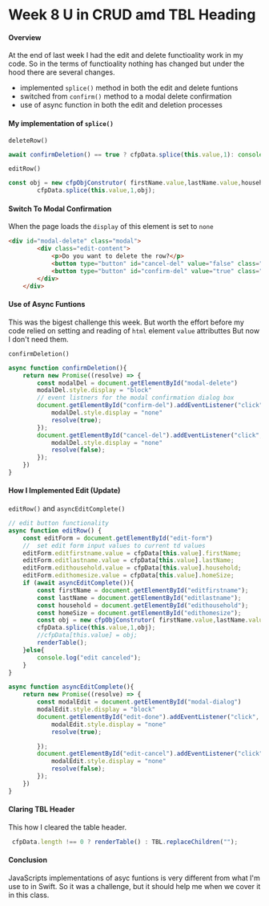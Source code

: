 
# Week 8 U in CRUD amd TBL Heading

#### Overview
At the end of last week I had the edit and delete functioality work in my code. So in the terms of functioality nothing has changed but under the hood there are several changes.
- implemented `splice()` method in both the edit and delete funtions
- switched from `confirm()` method to a modal delete confirmation
- use of async function in both the edit and deletion processes

#### My implementation of `splice()`

`deleteRow()`
```javascript
await confirmDeletion() == true ? cfpData.splice(this.value,1): console.log("delete canceled");
```
`editRow()`
```javascript
const obj = new cfpObjConstrutor( firstName.value,lastName.value,household.value,homeSize.value);
        cfpData.splice(this.value,1,obj);
```

#### Switch To Modal Confirmation
When the page loads the `display` of this element is set to `none`
```html
<div id="modal-delete" class="modal">
        <div class="edit-content">
            <p>Do you want to delete the row?</p>
            <button type="button" id="cancel-del" value="false" class="modal-del-btns">Cancel</button>
            <button type="button" id="confirm-del" value="true" class="modal-del-btns">Yes</button>
        </div>
    </div>
```
#### Use of Async Funtions
This was the bigest challenge this week. But worth the effort before my code relied on setting and reading of `html` element `value` attributtes But now I don't need them.

`confirmDeletion()`
```javascript
async function confirmDeletion(){
    return new Promise((resolve) => {
        const modalDel = document.getElementById("modal-delete")
        modalDel.style.display = "block"
        // event listners for the modal confirmation dialog box
        document.getElementById("confirm-del").addEventListener("click", function(){
            modalDel.style.display = "none"
            resolve(true);
        });
        document.getElementById("cancel-del").addEventListener("click", function(){
            modalDel.style.display = "none"
            resolve(false);
        });
    })
}
```
#### How I Implemented Edit (Update)

`editRow()` and `asyncEditComplete()`
```javascript
// edit button functionality
async function editRow() {
    const editForm = document.getElementById("edit-form")
    //  set edit form input values to current td values
    editForm.editfirstname.value = cfpData[this.value].firstName;
    editForm.editlastname.value = cfpData[this.value].lastName;
    editForm.edithousehold.value = cfpData[this.value].household;
    editForm.edithomesize.value = cfpData[this.value].homeSize;
    if (await asyncEditComplete()){
        const firstName = document.getElementById("editfirstname");
        const lastName = document.getElementById("editlastname");
        const household = document.getElementById("edithousehold");
        const homeSize = document.getElementById("edithomesize");
        const obj = new cfpObjConstrutor( firstName.value,lastName.value,household.value,homeSize.value);
        cfpData.splice(this.value,1,obj);
        //cfpData[this.value] = obj;
        renderTable();
    }else{
        console.log("edit canceled");
    }
}

async function asyncEditComplete(){
    return new Promise((resolve) => {
        const modalEdit = document.getElementById("modal-dialog")
        modalEdit.style.display = "block"
        document.getElementById("edit-done").addEventListener("click", function(){
            modalEdit.style.display = "none"
            resolve(true);

        });
        document.getElementById("edit-cancel").addEventListener("click", function(){
            modalEdit.style.display = "none"
            resolve(false);
        });
    })
}
```
#### Claring TBL Header
This how I cleared the table header. 
```javascript
 cfpData.length !== 0 ? renderTable() : TBL.replaceChildren("");
```
#### Conclusion
JavaScripts implementations of asyc funtions is very different from what I'm use to in Swift. So it was a challenge, but it should help me when we cover it in this class.